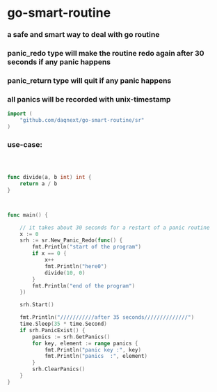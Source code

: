 # go-smart-routine
### a safe and smart way to deal with go routine
### panic_redo type will make the routine redo again after 30 seconds if any panic happens
### panic_return type will quit if any panic happens
### all panics will be recorded with unix-timestamp


```go
import (
	"github.com/daqnext/go-smart-routine/sr"
)
```

### use-case:

```go



func divide(a, b int) int {
	return a / b
}



func main() {

	// it takes about 30 seconds for a restart of a panic routine
	x := 0
	srh := sr.New_Panic_Redo(func() {
		fmt.Println("start of the program")
		if x == 0 {
			x++
			fmt.Println("here0")
			divide(10, 0)
		}
		fmt.Println("end of the program")
	})

	srh.Start()

	fmt.Println("///////////after 35 seconds//////////////")
	time.Sleep(35 * time.Second)
	if srh.PanicExist() {
		panics := srh.GetPanics()
		for key, element := range panics {
			fmt.Println("panic key :", key)
			fmt.Println("panics  :", element)
		}
		srh.ClearPanics()
	}
}


```
